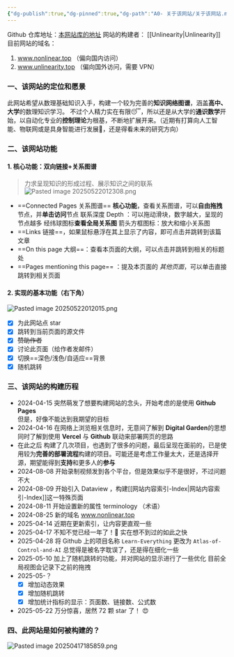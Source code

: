 ```yaml
---
{"dg-publish":true,"dg-pinned":true,"dg-path":"A0- 关于该网站/关于该网站.md","dg-hide-in-graph":true,"permalink":"/A0- 关于该网站/关于该网站/","hideInGraph":true,"pinned":true,"dgPassFrontmatter":true,"noteIcon":"","created":"2024-08-27T18:45:36.000+08:00","updated":"2025-08-02T10:36:28.535+08:00"}
---
```


Github 仓库地址：[本网站库的地址](https://github.com/UNLINEARITY/Learn-Everything)
网站的构建者： [[Unlinearity\|Unlinearity]]
目前网站的域名：
1.  www.nonlinear.top  （偏向国内访问）
2.  www.unlinearity.top  （偏向国外访问，需要 VPN）

### 一、该网站的定位和愿景
此网站希望从数理基础知识入手，构建一个较为完善的**知识网络图谱**，涵盖**高中、大学**的数理知识学习。
不过个人精力实在有限😴，所以还是从大学的**通识数学**开始，以自动化专业的**控制理论**为根基，不断地扩展开来。（近期有打算向人工智能、物联网或是具身智能进行发展🚀，还是得看未来的研究方向）

### 二、该网站功能
#### 1. 核心功能：双向链接+关系图谱
> 力求呈现知识的形成过程、展示知识之间的联系
![Pasted image 20250522012308.png](/img/user/Photo%20Resources/Pasted%20image%2020250522012308.png)

- ==Connected Pages  关系图谱== **核心功能**，查看关系图谱，可以**自由拖拽**节点，并**单击访问**节点
	联系深度 Depth  ：可以拖动滑块，数字越大，呈现的节点越多
	经纬球图标**查看全局关系图**
	箭头方框图标：放大和缩小关系图
- ==Links    链接==，如果鼠标悬浮在其上显示了内容，即可点击并跳转到该篇文章
- ==On this page  大纲==：查看本页面的大纲，可以点击并跳转到相关的标题处
- ==Pages mentioning this page== ：提及本页面的 *其他页面*，可以单击直接跳转到相关页面

#### 2. 实现的基本功能（右下角）
![Pasted image 20250522012015.png](/img/user/Photo%20Resources/Pasted%20image%2020250522012015.png)
- [x]  为此网站点 star 
- [x]  跳转到当前页面的源文件
- [x]  ~~赞助作者~~
- [x]  讨论此页面（给作者发邮件）
- [x]  切换==深色/浅色/自适应==背景
- [x]  随机跳转

### 三、该网站的构建历程
- 2024-04-15
	突然萌发了想要构建网站的念头，开始考虑的是使用 **Github Pages**  
	但是，好像不能达到我期望的目标
- 2024-04-16
	在网络上浏览相关信息时，无意间了解到 **Digital Garden**的思想
	同时了解到使用 **Vercel** 与 **Github** 联动来部署网页的思路
- 在此之后
	构建了几次项目，也遇到了很多的问题，最后呈现在面前的，已是使用较为**完善的部署流程**构建的项目。可能还是考虑工作量太大，还是选择开源，期望能得到**支持**和更多人的**参与**
- 2024-08-08
	开始录制视频发到各个平台，但是效果似乎不是很好，不过问题不大
- 2024-08-09
	开始引入 Dataview ，构建[[网站内容索引-Index\|网站内容索引-Index]]这一特殊页面
- 2024-08-11
	开始设置新的属性 terminology （术语）
- 2024-08-25
	新的域名 www.nonlinear.top   
- 2025-04-14
	近期在更新索引，让内容更直观一些
- 2025-04-17 
	不知不觉已经一年了！🥲  实在想不到过的如此之快
- 2025-04-28
	将 Github 上的项目名称 `Learn-Everything` 更改为 `Atlas-of-Control-and-AI`
	总觉得是被名字耽误了，还是得在细化一些
- 2025-05-10
	加上了随机跳转的功能，并对网站的显示进行了一些优化
	目前全局视图会记录下之前的拖拽
- 2025-05-？
	- [x] 增加动态效果
	- [x] 增加随机跳转
	- [x] 增加统计指标的显示：页面数、链接数、公式数 
- 2025-05-22
	万分惊喜，居然 72 颗 star 了！ 😍 

### 四、此网站是如何被构建的？
![Pasted image 20250417185859.png](/img/user/Photo%20Resources/Pasted%20image%2020250417185859.png)

